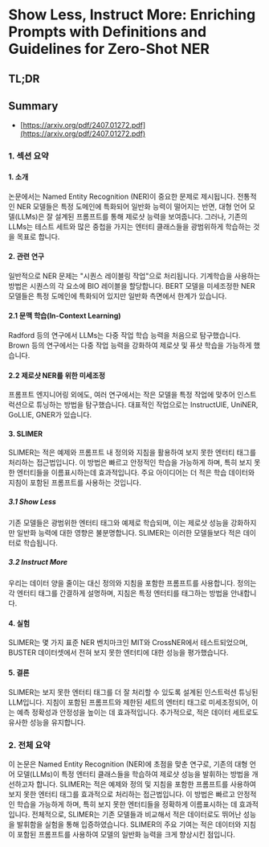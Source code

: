# Show Less, Instruct More: Enriching Prompts with Definitions and Guidelines for Zero-Shot NER
## TL;DR
## Summary
- [https://arxiv.org/pdf/2407.01272.pdf](https://arxiv.org/pdf/2407.01272.pdf)

### 1. 섹션 요약

#### 1. 소개
논문에서는 Named Entity Recognition (NER)이 중요한 문제로 제시됩니다. 전통적인 NER 모델들은 특정 도메인에 특화되어 일반화 능력이 떨어지는 반면, 대형 언어 모델(LLMs)은 잘 설계된 프롬프트를 통해 제로샷 능력을 보여줍니다. 그러나, 기존의 LLMs는 테스트 세트와 많은 중첩을 가지는 엔터티 클래스들을 광범위하게 학습하는 것을 목표로 합니다.

#### 2. 관련 연구
일반적으로 NER 문제는 "시퀀스 레이블링 작업"으로 처리됩니다. 기계학습을 사용하는 방법은 시퀀스의 각 요소에 BIO 레이블을 할당합니다. BERT 모델을 미세조정한 NER 모델들은 특정 도메인에 특화되어 있지만 일반화 측면에서 한계가 있습니다.

#### 2.1 문맥 학습(In-Context Learning)
Radford 등의 연구에서 LLMs는 다중 작업 학습 능력을 처음으로 탐구했습니다. Brown 등의 연구에서는 다중 작업 능력을 강화하여 제로샷 및 퓨샷 학습을 가능하게 했습니다.

#### 2.2 제로샷 NER를 위한 미세조정
프롬프트 엔지니어링 외에도, 여러 연구에서는 작은 모델을 특정 작업에 맞추어 인스트럭션으로 튜닝하는 방법을 탐구했습니다. 대표적인 작업으로는 InstructUIE, UniNER, GoLLIE, GNER가 있습니다.

#### 3. SLIMER
SLIMER는 적은 예제와 프롬프트 내 정의와 지침을 활용하여 보지 못한 엔터티 태그를 처리하는 접근법입니다. 이 방법은 빠르고 안정적인 학습을 가능하게 하며, 특히 보지 못한 엔터티들을 이름표시하는데 효과적입니다. 주요 아이디어는 더 적은 학습 데이터와 지침이 포함된 프롬프트를 사용하는 것입니다.

##### 3.1 Show Less
기존 모델들은 광범위한 엔터티 태그와 예제로 학습되며, 이는 제로샷 성능을 강화하지만 일반화 능력에 대한 영향은 불분명합니다. SLIMER는 이러한 모델들보다 적은 데이터로 학습됩니다.

##### 3.2 Instruct More
우리는 데이터 양을 줄이는 대신 정의와 지침을 포함한 프롬프트를 사용합니다. 정의는 각 엔터티 태그를 간결하게 설명하며, 지침은 특정 엔터티를 태그하는 방법을 안내합니다.

#### 4. 실험
SLIMER는 몇 가지 표준 NER 벤치마크인 MIT와 CrossNER에서 테스트되었으며, BUSTER 데이터셋에서 전혀 보지 못한 엔터티에 대한 성능을 평가했습니다.

#### 5. 결론
SLIMER는 보지 못한 엔터티 태그를 더 잘 처리할 수 있도록 설계된 인스트럭션 튜닝된 LLM입니다. 지침이 포함된 프롬프트와 제한된 세트의 엔터티 태그로 미세조정되어, 이는 예측 정확성과 안정성을 높이는 데 효과적입니다. 추가적으로, 적은 데이터 세트로도 유사한 성능을 유지합니다.

### 2. 전체 요약

이 논문은 Named Entity Recognition (NER)에 초점을 맞춘 연구로, 기존의 대형 언어 모델(LLMs)이 특정 엔터티 클래스들을 학습하여 제로샷 성능을 발휘하는 방법을 개선하고자 합니다. SLIMER는 적은 예제와 정의 및 지침을 포함한 프롬프트를 사용하여 보지 못한 엔터티 태그를 효과적으로 처리하는 접근법입니다. 이 방법은 빠르고 안정적인 학습을 가능하게 하며, 특히 보지 못한 엔터티들을 정확하게 이름표시하는 데 효과적입니다. 전체적으로, SLIMER는 기존 모델들과 비교해서 적은 데이터로도 뛰어난 성능을 발휘함을 실험을 통해 입증하였습니다. SLIMER의 주요 기여는 적은 데이터와 지침이 포함된 프롬프트를 사용하여 모델의 일반화 능력을 크게 향상시킨 점입니다.